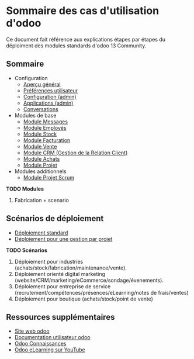 # Sommaire des cas d'utilisation d'odoo

Ce document fait référence aux explications étapes par étapes du déploiment des modules standards d'odoo 13 Community.

## Sommaire

<!--ts-->

* Configuration
  * [Aperçu général](./odoo-overview-fr.md)
  * [Préférences utilisateur](./odoo-user-preferences-fr.md)
  * [Configuration (admin)](./odoo-configuration-fr.md)
  * [Applications (admin)](./odoo-applications-fr.md)
  * [Conversations](./odoo-conversations.md)
* Modules de base
  * [Module Messages](./odoo-mod-messages-fr.md)
  * [Module Employés](./odoo-mod-employee-fr.md)
  * [Module Stock](./odoo-mod-stock-fr.md)
  * [Module Facturation](./odoo-mod-facturation-fr.md)
  * [Module Vente](./odoo-mod-vente-fr.md)
  * [Module CRM (Gestion de la Relation Client)](./odoo-mod-crm-fr.md)
  * [Module Achats](./odoo-mod-achats-fr.md)
  * [Module Projet](./odoo-mod-projet-fr.md)
* Modules additionnels
  * [Module Projet Scrum](./odoo-mod-add-project-scrum-fr.md)

<!--te-->

**TODO Modules**

1. Fabrication + scenario

## Scénarios de déploiement

<!--ts-->

* [Déploiement standard](./odoo-deploy-scenario-standard.md)
* [Déploiement pour une gestion par projet](./odoo-deploy-scenario-projet.md)

<!--te-->

**TODO Scénarios**

1. Déploiement pour industries (achats/stock/fabrication/maintenance/vente).
1. Déploiement orienté digital marketing (website/CRM/marketing/eCommerce/sondage/évenements).
1. Déploiement pour entreprise de service (recrutement/compétences/présences/eLearning/notes de frais/ventes)
1. Déploiement pour boutique (achats/stock/point de vente)

## Ressources supplémentaires

- [Site web odoo](https://www.odoo.com/fr_FR/page/all-apps)
- [Documentation utilisateur odoo](https://www.odoo.com/documentation/user/13.0/fr/index.html)
- [Odoo Connaissances](https://www.odoo.com/fr_FR/slides)
- [Odoo eLearning sur YouTube](https://www.youtube.com/watch?v=u4uJTeqskxc&list=PL1-aSABtP6AD-t0GEoxMXgCa_qLsHs5PR)